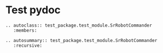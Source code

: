 # Test pydoc

```eval_rst
.. autoclass:: test_package.test_module.SrRobotCommander
   :members:
```


```eval_rst
.. autosummary:: test_package.test_module.SrRobotCommander
   :recursive:
```